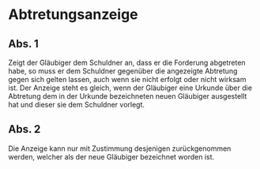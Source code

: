 # Abtretungsanzeige



## Abs. 1

 Zeigt der Gläubiger dem Schuldner an, dass er die Forderung abgetreten habe, so muss er dem Schuldner gegenüber die angezeigte Abtretung gegen sich gelten lassen, auch wenn sie nicht erfolgt oder nicht wirksam ist. Der Anzeige steht es gleich, wenn der Gläubiger eine Urkunde über die Abtretung dem in der Urkunde bezeichneten neuen Gläubiger ausgestellt hat und dieser sie dem Schuldner vorlegt.

## Abs. 2

 Die Anzeige kann nur mit Zustimmung desjenigen zurückgenommen werden, welcher als der neue Gläubiger bezeichnet worden ist. 

